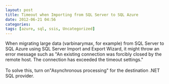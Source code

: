 ```yaml
---
layout: post
title: Timeout when Importing from SQL Server to SQL Azure
date: 2012-06-21 04:56
categories: 
tags: [azure, sql, ssis, Uncategorized]
---
```


When migrating large data (<span>varbinarymax</span>, for example) from SQL Server to SQL Azure using SQL Server Import and Export Wizard, it might throw an error message such as "An existing connection was forcibly closed by the remote host. The connection has exceeded the timeout settings."<br><br>
To solve this, turn on"Asynchronous processing" for the destination .NET SQL provider.
